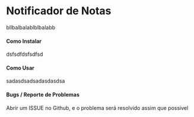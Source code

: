 # Notificador de Notas

bllbalbalablblbalabb

#### Como Instalar

dsfsdfdsfsdfsd

#### Como Usar

sadasdsadsadasdasdsa

#### Bugs / Reporte de Problemas

Abrir um ISSUE no Github, e o problema será resolvido assim que possivel
